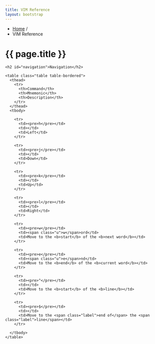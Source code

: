 ```yaml
---
title: VIM Reference
layout: bootstrap 
---
```


<div class="row">
  <div class="span12">
    <ul class="breadcrumb">
      <li>
        <a href="/">Home</a> <span class="divider">/</span>
      </li>
      <li class="active">VIM Reference</li>
    </ul>
    <h1 class="page-header">{{ page.title }}</h1>
  </div>

  <div class="span6">

    <h2 id="navigation">Navigation</h2>

    <table class="table table-bordered">
      <thead>
        <tr>
          <th>Command</th>
          <th>Mnemonic</th>
          <th>Description</th>
        </tr>
      </thead>
      <tbody>

        <tr>
          <td><pre>h</pre></td>
          <td></td>
          <td>Left</td>
        </tr>

        <tr>
          <td><pre>j</pre></td>
          <td></td>
          <td>Down</td>
        </tr>

        <tr>
          <td><pre>k</pre></td>
          <td></td>
          <td>Up</td>
        </tr>

        <tr>
          <td><pre>l</pre></td>
          <td></td>
          <td>Right</td>
        </tr>

        <tr>
          <td><pre>w</pre></td>
          <td><span class="u">w</span>ord</td>
          <td>Move to the <b>start</b> of the <b>next word</b></td>
        </tr>

        <tr>
          <td><pre>e</pre></td>
          <td><span class="u">e</span>nd</td>
          <td>Move to the <b>end</b> of the <b>current word</b></td>
        </tr>

        <tr>
          <td><pre>^</pre></td>
          <td></td>
          <td>Move to the <b>start</b> of the <b>line</b></td>
        </tr>

        <tr>
          <td><pre>$</pre></td>
          <td></td>
          <td>Move to the <span class="label">end of</span> the <span class="label">line</span></td>
        </tr>

      </tbody>
    </table>

  </div>
</div>
